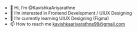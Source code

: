 - 👋 Hi, I’m @KavishkaAriyarathne
- 👀 I’m interested in Frontend Development / UIUX Designing
- 🌱 I’m currently learning UIUX Designing (Figma)
- 📫 How to reach me kavishkaariyarathne99@gmail.com

<!---
KavishkaAriyarathne/KavishkaAriyarathne is a ✨ special ✨ repository because its `README.md` (this file) appears on your GitHub profile.
You can click the Preview link to take a look at your changes.
--->
